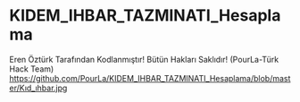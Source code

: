 # KIDEM_IHBAR_TAZMINATI_Hesaplama
Eren Öztürk Tarafından Kodlanmıştır! Bütün Hakları Saklıdır! (PourLa-Türk Hack Team)
https://github.com/PourLa/KIDEM_IHBAR_TAZMINATI_Hesaplama/blob/master/Kıd_ıhbar.jpg
